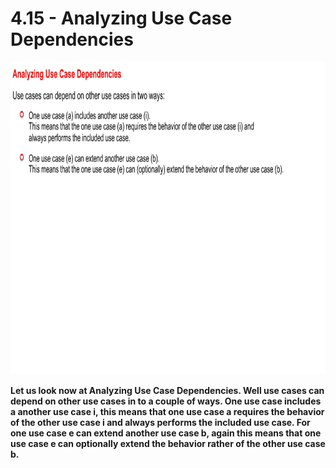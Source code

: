 # 4.15 - Analyzing Use Case Dependencies

<img src="/images/04_15_01.jpg" width="800" height="500">

**Let us look now at Analyzing Use Case Dependencies. Well use cases can depend on other use cases in to a couple of ways. One use case includes a another use case i, this means that one use case a requires the behavior of the other use case i and always performs the included use case. For one use case e can extend another use case b, again this means that one use case e can optionally extend the behavior rather of the other use case b.**